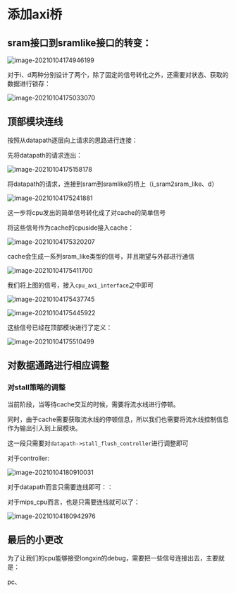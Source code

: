 # 添加axi桥



## sram接口到sramlike接口的转变：

![image-20210104174946199](pics/%E6%B7%BB%E5%8A%A0axi%E6%A1%A5/image-20210104174946199.png)

对于i、d两种分别设计了两个，除了固定的信号转化之外，还需要对状态、获取的数据进行锁存：

![image-20210104175033070](pics/%E6%B7%BB%E5%8A%A0axi%E6%A1%A5/image-20210104175033070.png)



## 顶部模块连线

按照从datapath逐层向上请求的思路进行连接：

先将datapath的请求连出：

![image-20210104175158178](pics/%E6%B7%BB%E5%8A%A0axi%E6%A1%A5/image-20210104175158178.png)

将datapath的请求，连接到sram到sramlike的桥上（i\_sram2sram\_like、d）

![image-20210104175241881](pics/%E6%B7%BB%E5%8A%A0axi%E6%A1%A5/image-20210104175241881.png)

这一步将cpu发出的简单信号转化成了对cache的简单信号



将这些信号作为cache的cpuside接入cache：

![image-20210104175320207](pics/%E6%B7%BB%E5%8A%A0axi%E6%A1%A5/image-20210104175320207.png)

cache会生成一系列sram\_like类型的信号，并且期望与外部进行通信

![image-20210104175411700](pics/%E6%B7%BB%E5%8A%A0axi%E6%A1%A5/image-20210104175411700.png)

我们将上图的信号，接入`cpu_axi_interface`之中即可

![image-20210104175437745](pics/%E6%B7%BB%E5%8A%A0axi%E6%A1%A5/image-20210104175437745.png)

![image-20210104175445922](pics/%E6%B7%BB%E5%8A%A0axi%E6%A1%A5/image-20210104175445922.png)

这些信号已经在顶部模块进行了定义：

![image-20210104175510499](pics/%E6%B7%BB%E5%8A%A0axi%E6%A1%A5/image-20210104175510499.png)

## 对数据通路进行相应调整



### 对stall策略的调整

当前阶段，当等待cache交互的时候，需要将流水线进行停顿。

同时，由于cache需要获取流水线的停顿信息，所以我们也需要将流水线控制信息作为输出引入到上层模块。

这一段只需要对`datapath->stall_flush_controller`进行调整即可



对于controller:

![image-20210104180910031](pics/%E6%B7%BB%E5%8A%A0axi%E6%A1%A5/image-20210104180910031.png)



对于datapath而言只需要连线即可：：

对于mips\_cpu而言，也是只需要连线就可以了：

![image-20210104180942976](pics/%E6%B7%BB%E5%8A%A0axi%E6%A1%A5/image-20210104180942976.png)



## 最后的小更改

为了让我们的cpu能够接受longxin的debug，需要把一些信号连接出去，主要就是：

pc、

